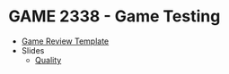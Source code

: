 # GAME 2338 - Game Testing

- [Game Review Template](gamereviewtemplate.md)
- Slides
  - [Quality](slides/quality.html)
